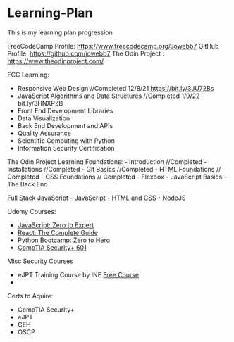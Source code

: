 # Learning-Plan
This is my learning plan progression

FreeCodeCamp Profile: https://www.freecodecamp.org/Jowebb7
GitHub Profile: https://github.com/jowebb7
The Odin Project : https://www.theodinproject.com/

FCC Learning:
- Responsive Web Design //Completed 12/8/21 https://bit.ly/3JU72Bs
- JavaScript Algorithms and Data Structures //Completed 1/9/22 bit.ly/3HNXPZB
- Front End Development Libraries
- Data Visualization
- Back End Development and APIs
- Quality Assurance
- Scientific Computing with Python
- Information Security Certification

The Odin Project Learning
Foundations:
    - Introduction //Completed
    - Installations //Completed
    - Git Basics //Completed
    - HTML Foundations // Completed
    - CSS Foundations // Completed
    - Flexbox
    - JavaScript Basics
    - The Back End
    
Full Stack JavaScript
    - JavaScript
    - HTML and CSS
    - NodeJS


Udemy Courses:
- [JavaScript: Zero to Expert](https://www.udemy.com/course/the-complete-javascript-course/learn/lecture/22628657?start=0)
- [React: The Complete Guide](https://www.udemy.com/course/react-the-complete-guide-incl-redux/learn/lecture/25595350?start=0#overview)
- [Python Bootcamp: Zero to Hero](https://www.udemy.com/course/complete-python-bootcamp/learn/lecture/3421822?start=0#overview)
- [CompTIA Security+ 601](https://www.udemy.com/course/comptia_security_sy0-601_certification_training_class/learn/lecture/23582190?start=721#overview)

Misc Security Courses
- eJPT Training Course by INE [Free Course](https://my.ine.com/path/a223968e-3a74-45ed-884d-2d16760b8bbd)
- 

Certs to Aquire:
- CompTIA Security+
- eJPT
- CEH
- OSCP

